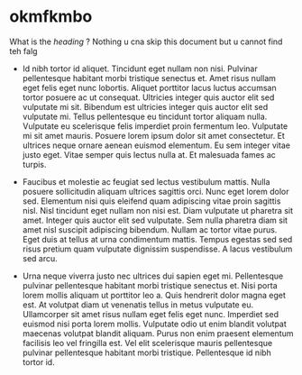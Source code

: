 # okmfkmbo

What is the _heading_ ?
Nothing u cna skip this document but u cannot find teh falg

* Id nibh tortor id aliquet. Tincidunt eget nullam non nisi. Pulvinar pellentesque habitant morbi tristique senectus et. Amet risus nullam eget felis eget nunc lobortis. Aliquet porttitor lacus luctus accumsan tortor posuere ac ut consequat. Ultricies integer quis auctor elit sed vulputate mi sit. Bibendum est ultricies integer quis auctor elit sed vulputate mi. Tellus pellentesque eu tincidunt tortor aliquam nulla. Vulputate eu scelerisque felis imperdiet proin fermentum leo. Vulputate mi sit amet mauris. Posuere lorem ipsum dolor sit amet consectetur. Et ultrices neque ornare aenean euismod elementum. Eu sem integer vitae justo eget. Vitae semper quis lectus nulla at. Et malesuada fames ac turpis.

* Faucibus et molestie ac feugiat sed lectus vestibulum mattis. Nulla posuere sollicitudin aliquam ultrices sagittis orci. Nunc eget lorem dolor sed. Elementum nisi quis eleifend quam adipiscing vitae proin sagittis nisl. Nisl tincidunt eget nullam non nisi est. Diam vulputate ut pharetra sit amet. Integer quis auctor elit sed vulputate. Sem nulla pharetra diam sit amet nisl suscipit adipiscing bibendum. Nullam ac tortor vitae purus. Eget duis at tellus at urna condimentum mattis. Tempus egestas sed sed risus pretium quam vulputate dignissim suspendisse. A lacus vestibulum sed arcu.

* Urna neque viverra justo nec ultrices dui sapien eget mi. Pellentesque pulvinar pellentesque habitant morbi tristique senectus et. Nisi porta lorem mollis aliquam ut porttitor leo a. Quis hendrerit dolor magna eget est. At volutpat diam ut venenatis tellus in metus vulputate eu. Ullamcorper sit amet risus nullam eget felis eget nunc. Imperdiet sed euismod nisi porta lorem mollis. Vulputate odio ut enim blandit volutpat maecenas volutpat blandit aliquam. Purus non enim praesent elementum facilisis leo vel fringilla est. Vel elit scelerisque mauris pellentesque pulvinar pellentesque habitant morbi tristique. Pellentesque id nibh tortor id.